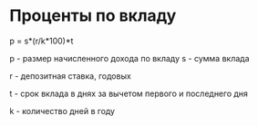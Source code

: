 # Проценты по вкладу

p = s*(r/k*100)\*t

p - размер начисленного дохода по вкладу s - сумма вклада

r - депозитная ставка, годовых

t - срок вклада в днях за вычетом первого и последнего дня

k - количество дней в году
